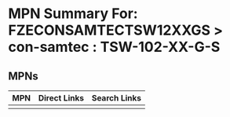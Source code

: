 



# MPN Summary For: FZECONSAMTECTSW12XXGS > con-samtec : TSW-102-XX-G-S

## MPNs
  

|MPN|Direct Links|Search Links|
| :--- | :--- | :--- |
||||
